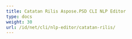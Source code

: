 ```yaml
---
title: Catatan Rilis Aspose.PSD CLI NLP Editor
type: docs
weight: 30
url: /id/net/cli/nlp-editor/catatan-rilis/
---
```

